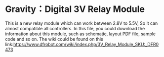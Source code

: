 
# Gravity：Digital 3V Relay Module
This is a new relay module which can  work between 2.8V to 5.5V, So it can almost compatible all controllers.
In this file, you could download the information about this module, such as schematic, layout PDF file, sample code and so on.
The wiki could be found on this link:https://www.dfrobot.com/wiki/index.php/3V_Relay_Module_SKU:_DFR0473
